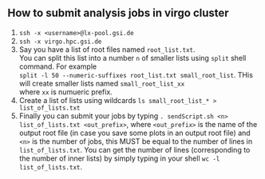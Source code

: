 ## How to submit analysis jobs in virgo cluster  
1. `ssh -x <username>@lx-pool.gsi.de`    
2. `ssh -x virgo.hpc.gsi.de`  
3. Say you have a list of root files named `root_list.txt`.  
You can split this list into a number `n` of smaller lists using `split` shell command. For example  
`split -l 50 --numeric-suffixes root_list.txt small_root_list`. THis will create smaller lists named `small_root_list_xx`  
where `xx` is numueric prefix.  
4. Create a list of lists using wildcards `ls small_root_list_* > list_of_lists.txt`  
5. Finally you can submit your jobs by typing `. sendScript.sh <n> list_of_lists.txt <out_prefix>`, where `<out_prefix>` is the name of the output root file (in case you save some plots in an output root file) and `<n>` is the number of jobs, this MUST be equal to the number of lines in `list_of_lists.txt`. You can get the number of lines (corresponding to the number of inner lists) by simply typing in your shell `wc -l list_of_lists.txt`.  
